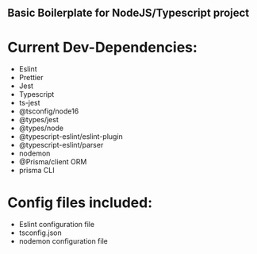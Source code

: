## Basic Boilerplate for NodeJS/Typescript project

# Current Dev-Dependencies:

- Eslint
- Prettier
- Jest
- Typescript
- ts-jest
- @tsconfig/node16
- @types/jest
- @types/node
- @typescript-eslint/eslint-plugin
- @typescript-eslint/parser
- nodemon
- @Prisma/client ORM
- prisma CLI

# Config files included:

- Eslint configuration file
- tsconfig.json
- nodemon configuration file
